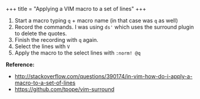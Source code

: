 +++
title = "Applying a VIM macro to a set of lines"
+++

<script type="text/javascript" src="https://asciinema.org/a/86341.js" id="asciicast-86341" data-size="small" async></script>

1. Start a macro typing `q` + macro name (in that case was `q` as well)
1. Record the commands. I was using `ds'` which uses the surround plugin to delete the quotes.
1. Finish the recording with `q` again.
1. Select the lines with `V`
1. Apply the macro to the select lines with `:norm! @q`

**Reference:**

- http://stackoverflow.com/questions/390174/in-vim-how-do-i-apply-a-macro-to-a-set-of-lines
- https://github.com/tpope/vim-surround
